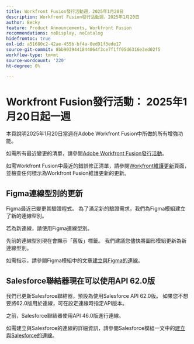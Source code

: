 ```yaml
---
title: Workfront Fusion發行活動週，2025年1月20日
description: Workfront Fusion發行活動週，2025年1月20日
author: Becky
feature: Product Announcements, Workfront Fusion
recommendations: noDisplay, noCatalog
hidefromtoc: true
exl-id: a51680c2-42ae-455b-bf4a-0ed91f3ede17
source-git-commit: 8bb9039441844064f3ce7f1ff05d6316e3ed02f5
workflow-type: tm+mt
source-wordcount: '220'
ht-degree: 0%

---
```


# Workfront Fusion發行活動： 2025年1月20日起一週

本頁說明2025年1月20日當週在Adobe Workfront Fusion中所做的所有增強功能。

如需所有最近變更的清單，請參閱[Adobe Workfront Fusion發行活動](/help/workfront-fusion/fusion-product-releases/fusion-release-activity.md)。

如需Workfront Fusion中最近的錯誤修正清單，請參閱[Workfront維護更新](https://experienceleague.adobe.com/en/docs/workfront-known-issues/releases/current-updates)頁面，並檢查任何標示為Workfront Fusion維護更新的更新。

## Figma連線型別的更新

Figma最近已變更其驗證程式。 為了滿足新的驗證需求，我們為Figma模組建立了新的連線型別。

若為新連線，請使用Figma連線型別。

先前的連線型別現在會顯示「舊版」標籤。 我們建議您儘快將圖形模組更新為新連線型別。

如需指示，請參閱Figma模組中的文章[建立與Figma的連線](/help/workfront-fusion/references/apps-and-modules/third-party-connectors/figma-modules.md#create-a-connection-to-figma)。

## Salesforce聯結器現在可以使用API 62.0版

我們已更新Salesforce聯結器，預設為使用Salesforce API 62.0版。 如果您不想要將62.0版用於連線，可在設定連線時指定API版本。

之前，Salesforce聯結器使用API 46.0版進行連線。

如需建立與Salesforce的連線的詳細資訊，請參閱Salesforce模組一文中的[建立與Salesforce的連線](/help/workfront-fusion/references/apps-and-modules/third-party-connectors/salesforce-modules.md#create-a-connection-to-salesforce)。
